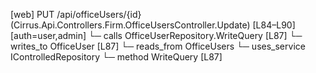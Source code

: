 [web] PUT /api/officeUsers/{id}  (Cirrus.Api.Controllers.Firm.OfficeUsersController.Update)  [L84–L90] [auth=user,admin]
  └─ calls OfficeUserRepository.WriteQuery [L87]
  └─ writes_to OfficeUser [L87]
    └─ reads_from OfficeUsers
  └─ uses_service IControlledRepository<OfficeUser>
    └─ method WriteQuery [L87]

